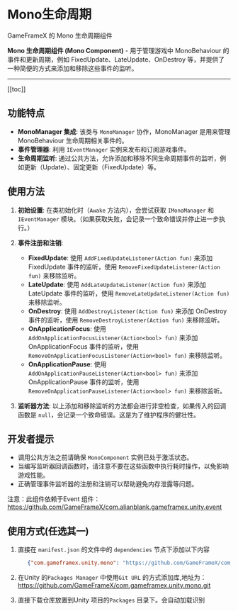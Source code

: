 # Mono生命周期

GameFrameX 的 Mono 生命周期组件

**Mono 生命周期组件 (Mono Component)** - 用于管理游戏中 MonoBehaviour 的事件和更新周期，例如
FixedUpdate、LateUpdate、OnDestroy
等，并提供了一种简便的方式来添加和移除这些事件的监听。


---

[[toc]]

## 功能特点

- **MonoManager 集成**: 该类与 `MonoManager` 协作，MonoManager 是用来管理 MonoBehaviour 生命周期相关事件的。
- **事件管理器**: 利用 `IEventManager` 实例来发布和订阅游戏事件。
- **生命周期监听**: 通过公共方法，允许添加和移除不同生命周期事件的监听，例如更新（Update）、固定更新（FixedUpdate）等。

## 使用方法

1. **初始设置**: 在类初始化时（`Awake` 方法内），会尝试获取 `IMonoManager` 和 `IEventManager`
   模块。（如果获取失败，会记录一个致命错误并停止进一步执行。）

2. **事件注册和注销**:
    - **FixedUpdate**: 使用 `AddFixedUpdateListener(Action fun)` 来添加 FixedUpdate
      事件的监听，使用 `RemoveFixedUpdateListener(Action fun)` 来移除监听。
    - **LateUpdate**: 使用 `AddLateUpdateListener(Action fun)` 来添加 LateUpdate
      事件的监听，使用 `RemoveLateUpdateListener(Action fun)` 来移除监听。
    - **OnDestroy**: 使用 `AddDestroyListener(Action fun)` 来添加 OnDestroy
      事件的监听，使用 `RemoveDestroyListener(Action fun)` 来移除监听。
    - **OnApplicationFocus**: 使用 `AddOnApplicationFocusListener(Action<bool> fun)` 来添加 OnApplicationFocus
      事件的监听，使用 `RemoveOnApplicationFocusListener(Action<bool> fun)` 来移除监听。
    - **OnApplicationPause**: 使用 `AddOnApplicationPauseListener(Action<bool> fun)` 来添加 OnApplicationPause
      事件的监听，使用 `RemoveOnApplicationPauseListener(Action<bool> fun)` 来移除监听。

3. **监听器方法**: 以上添加和移除监听的方法都会进行非空检查，如果传入的回调函数是 `null`，会记录一个致命错误。这是为了维护程序的健壮性。

## 开发者提示

- 调用公共方法之前请确保 `MonoComponent` 实例已处于激活状态。
- 当编写监听器回调函数时，请注意不要在这些函数中执行耗时操作，以免影响游戏性能。
- 正确管理事件监听器的注册和注销可以帮助避免内存泄露等问题。

注意：此组件依赖于Event 组件：https://github.com/GameFrameX/com.alianblank.gameframex.unity.event

## 使用方式(任选其一)

1. 直接在 `manifest.json` 的文件中的 `dependencies` 节点下添加以下内容
   ```json
      {"com.gameframex.unity.mono": "https://github.com/GameFrameX/com.gameframex.unity.mono.git"}
    ```
2. 在Unity 的`Packages Manager` 中使用`Git URL`
   的方式添加库,地址为：https://github.com/GameFrameX/com.gameframex.unity.mono.git

3. 直接下载仓库放置到Unity 项目的`Packages` 目录下。会自动加载识别
